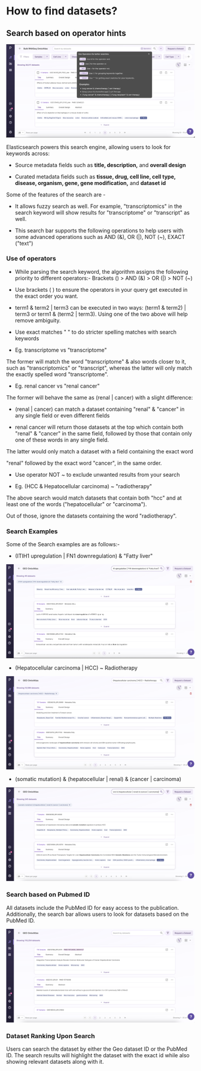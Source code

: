 
# How to find datasets?

## Search based on operator hints

![Search Bar](../img/OmixAtlas-Images/searchoperators.png) 

Elasticsearch powers this search engine, allowing users to look for keywords across:

-   Source metadata fields such as **title, description,** and **overall design**

-   Curated metadata fields such as **tissue, drug, cell line, cell type, disease, organism, gene, gene modification,** and **dataset id**

Some of the features of the search are - 

-   It allows fuzzy search as well. For example, "transcriptomics" in the search keyword will show results for "transcriptome" or "transcript" as well.

-   This search bar supports the following operations to help users with some advanced operations such as AND (&), OR (|), NOT (~), EXACT ("text")

### Use of operators

-   While parsing the search keyword, the algorithm assigns the following priority to different operators:- Brackets () > AND (&) > OR (|) > NOT (~)

   -  Use brackets ( ) to ensure the operators in your query get executed in the exact order you want.

   -  term1 & term2 | term3 can be executed in two ways: (term1 & term2) | term3 or term1 & (term2 | term3). Using one of the two above will help remove ambiguity.

-   Use exact matches " " to do stricter spelling matches with search keywords

   - Eg. transcriptome vs "transcriptome"

The former will match the word "transcriptome" & also words closer to it, such as "transcriptomics" or "transcript", whereas the latter will only match the exactly spelled word "transcriptome".

   - Eg. renal cancer vs "renal cancer"

The former will behave the same as (renal | cancer) with a slight difference:

- (renal | cancer) can match a dataset containing "renal" & "cancer" in any single field or even different fields

- renal cancer will return those datasets at the top which contain both "renal" & "cancer" in the same field, followed by those that contain only one of these words in any single field.

The latter would only match a dataset with a field containing the exact word

"renal" followed by the exact word "cancer", in the same order.

- Use operator NOT ~ to exclude unwanted results from your search

- Eg. (HCC & Hepatocellular carcinoma) ~ "radiotherapy"

The above search would match datasets that contain both "hcc" and at least one of the words ("hepatocellular" or "carcinoma").

Out of those, ignore the datasets containing the word "radiotherapy".

### Search Examples
Some of the Search examples are as follows:-

- (ITIH1 upregulation | FN1 downregulation) & "Fatty liver"

![Example](../img/OmixAtlas-Images/fattyliverexample.png) 

- (Hepatocellular carcinoma | HCC) ~ Radiotherapy

![Example](../img/OmixAtlas-Images/Radiotherapy.png)  

- (somatic mutation) & (hepatocellular | renal) & (cancer | carcinoma)

![Example](../img/OmixAtlas-Images/somaticmutationexample.png) 

### Search based on Pubmed ID

All datasets include the PubMed ID for easy access to the publication. Additionally, the search bar allows users to look for datasets based on the PubMed ID.

![Homepage](../img/OmixAtlas-Images/PubmedID.png)

### Dataset Ranking Upon Search

Users can search the dataset by either the Geo dataset ID or the PubMed ID. The search results will highlight the dataset with the exact id while also showing relevant datasets along with it.


